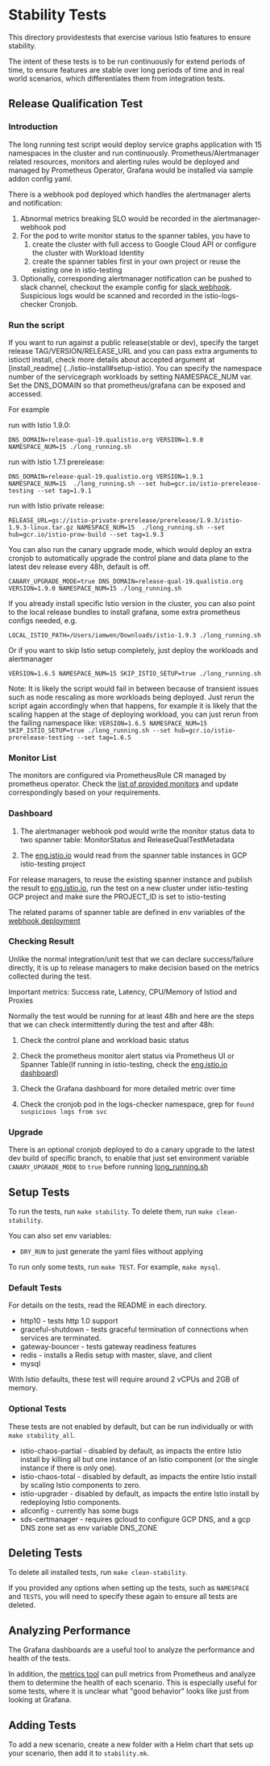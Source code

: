 # Stability Tests

This directory providestests that exercise various Istio features to ensure stability.

The intent of these tests is to be run continuously for extend periods of time, to ensure features are stable over long periods of time and in real world scenarios, which differentiates them from integration tests.

## Release Qualification Test

### Introduction

The long running test script would deploy service graphs application with 15 namespaces in the cluster and run continuously. Prometheus/Alertmanager related resources, monitors and alerting rules would be deployed and managed by Prometheus Operator, Grafana would be installed via sample addon config yaml.

There is a webhook pod deployed which handles the alertmanager alerts and notification:

1. Abnormal metrics breaking SLO would be recorded in the alertmanager-webhook pod
1. For the pod to write monitor status to the spanner tables, you have to
    1. create the cluster with full access to Google Cloud API or configure the cluster with Workload Identity
    1. create the spanner tables first in your own project or reuse the existing one in istio-testing
1. Optionally, corresponding alertmanager notification can be pushed to slack channel, checkout the example config for [slack webhook](./alertmanager/values.yaml#L21). Suspicious logs would be scanned and recorded in the istio-logs-checker Cronjob.

### Run the script

If you want to run against a public release(stable or dev), specify the target release TAG/VERSION/RELEASE_URL and you can pass extra arguments to istioctl install, check more details about accepted argument at [install_readme] (../istio-install#setup-istio). You can specify the namespace number of the servicegraph workloads by setting NAMESPACE_NUM var. Set the DNS_DOMAIN so that prometheus/grafana can be exposed and accessed.

For example

run with Istio 1.9.0:

`DNS_DOMAIN=release-qual-19.qualistio.org VERSION=1.9.0 NAMESPACE_NUM=15 ./long_running.sh`

run with Istio 1.7.1 prerelease:

`DNS_DOMAIN=release-qual-19.qualistio.org VERSION=1.9.1 NAMESPACE_NUM=15  ./long_running.sh --set hub=gcr.io/istio-prerelease-testing --set tag=1.9.1`

run with Istio private release:

`RELEASE_URL=gs://istio-private-prerelease/prerelease/1.9.3/istio-1.9.3-linux.tar.gz NAMESPACE_NUM=15  ./long_running.sh --set hub=gcr.io/istio-prow-build --set tag=1.9.3`

You can also run the canary upgrade mode, which would deploy an extra cronjob to automatically upgrade the control plane and data plane to the latest dev release every 48h, default is off.

`CANARY_UPGRADE_MODE=true DNS_DOMAIN=release-qual-19.qualistio.org VERSION=1.9.0 NAMESPACE_NUM=15 ./long_running.sh`

If you already install specific Istio version in the cluster, you can also point to the local release bundles to install grafana, some extra prometheus configs needed, e.g.

`LOCAL_ISTIO_PATH=/Users/iamwen/Downloads/istio-1.9.3 ./long_running.sh`

Or if you want to skip Istio setup completely, just deploy the workloads and alertmanager

`VERSION=1.6.5 NAMESPACE_NUM=15 SKIP_ISTIO_SETUP=true ./long_running.sh`

Note:
It is likely the script would fail in between because of transient issues such as node rescaling as more workloads being deployed. Just rerun the script again accordingly when that happens, for example it is likely that the scaling happen at the stage of deploying workload, you can just rerun from the failing namespace like:
`VERSION=1.6.5 NAMESPACE_NUM=15 SKIP_ISTIO_SETUP=true ./long_running.sh --set hub=gcr.io/istio-prerelease-testing --set tag=1.6.5`

### Monitor List

The monitors are configured via PrometheusRule CR managed by prometheus operator. Check the [list of provided monitors](./alertmanager/prometheusrule.yaml) and update correspondingly based on your requirements.

### Dashboard

1. The alertmanager webhook pod would write the monitor status data to two spanner table: MonitorStatus and ReleaseQualTestMetadata

1. The [eng.istio.io](http://eng.istio.io/releasequal) would read from the spanner table instances in GCP istio-testing project

For release managers, to reuse the existing spanner instance and publish the result to [eng.istio.io](http://eng.istio.io/releasequal), run the test on a new cluster under istio-testing GCP project and make sure the PROJECT_ID is set to istio-testing

The related params of spanner table are defined in env variables of the [webhook deployment](./alertmanager/templates/alertmanager-webhook.yaml)

### Checking Result

Unlike the normal integration/unit test that we can declare success/failure directly, it is up to release managers to make decision based on the metrics collected during the test.

Important metrics: Success rate, Latency, CPU/Memory of Istiod and Proxies

Normally the test would be running for at least 48h and here are the steps that we can check intermittently during the test and after 48h:

1. Check the control plane and workload basic status

1. Check the prometheus monitor alert status via Prometheus UI or Spanner Table(If running in istio-testing, check the [eng.istio.io dashboard](http://eng.istio.io/releasequal))

1. Check the Grafana dashboard for more detailed metric over time

1. Check the cronjob pod in the logs-checker namespace, grep for `found suspicious logs from svc`

### Upgrade

There is an optional cronjob deployed to do a canary upgrade to the latest dev build of specific branch, to enable that just
set environment variable `CANARY_UPGRADE_MODE` to `true` before running [long_running.sh](./long_running.sh)

## Setup Tests

To run the tests, run `make stability`. To delete them, run `make clean-stability`.

You can also set env variables:

* `DRY_RUN` to just generate the yaml files without applying

To run only some tests, run `make TEST`. For example, `make mysql`.

### Default Tests

For details on the tests, read the README in each directory.

* http10 - tests http 1.0 support
* graceful-shutdown - tests graceful termination of connections when services are terminated.
* gateway-bouncer - tests gateway readiness features
* redis - installs a Redis setup with master, slave, and client
* mysql

With Istio defaults, these test will require around 2 vCPUs and 2GB of memory.

### Optional Tests

These tests are not enabled by default, but can be run individually or with `make stability_all`.

* istio-chaos-partial - disabled by default, as impacts the entire Istio install by killing all but one instance of an Istio component (or the single instance if there is only one).
* istio-chaos-total - disabled by default, as impacts the entire Istio install by scaling Istio components to zero.
* istio-upgrader - disabled by default, as impacts the entire Istio install by redeploying Istio components.
* allconfig - currently has some bugs
* sds-certmanager - requires gcloud to configure GCP DNS, and a gcp DNS zone set as env variable DNS_ZONE

## Deleting Tests

To delete all installed tests, run `make clean-stability`.

If you provided any options when setting up the tests, such as `NAMESPACE` and `TESTS`, you will need to specify these again to ensure all tests are deleted.

## Analyzing Performance

The Grafana dashboards are a useful tool to analyze the performance and health of the tests.

In addition, the [metrics tool](../../metrics/check_metrics.py) can pull metrics from Prometheus and analyze them to determine the health of each scenario. This is especially useful for some tests, where it is unclear what "good behavior" looks like just from looking at Grafana.

## Adding Tests

To add a new scenario, create a new folder with a Helm chart that sets up your scenario, then add it to `stability.mk`.
